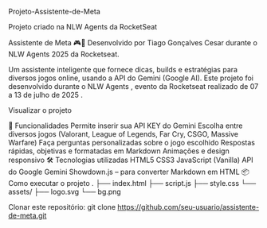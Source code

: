 

Projeto-Assistente-de-Meta

Projeto criado na NLW Agents da RocketSeat

Assistente de Meta 🎮🤖
Desenvolvido por Tiago Gonçalves Cesar durante o NLW Agents 2025 da Rocketseat.

Um assistente inteligente que fornece dicas, builds e estratégias para diversos jogos online, usando a API do Gemini (Google AI).
Este projeto foi desenvolvido durante o NLW Agents , evento da Rocketseat realizado de 07 a 13 de julho de 2025 .

Visualizar o projeto

🚀 Funcionalidades
Permite inserir sua API KEY do Gemini
Escolha entre diversos jogos (Valorant, League of Legends, Far Cry, CSGO, Massive Warfare)
Faça perguntas personalizadas sobre o jogo escolhido
Respostas rápidas, objetivas e formatadas em Markdown
Animações e design responsivo
🛠️ Tecnologias utilizadas
HTML5
CSS3
JavaScript (Vanilla)
API do Google Gemini
Showdown.js – para converter Markdown em HTML
📦 Como executar o projeto
. ├── index.html ├── script.js ├── style.css └── assets/ ├── logo.svg └── bg.png

Clonar este repositório:
git clone https://github.com/seu-usuario/assistente-de-meta.git
